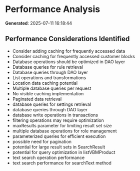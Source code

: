 # Performance Analysis

**Generated**: 2025-07-11 16:18:44

## Performance Considerations Identified

- Consider adding caching for frequently accessed data
- Consider caching for frequently accessed customer blocks
- Database operations should be optimized in DAO layer
- Database queries for rule retrieval
- Database queries through DAO layer
- List operations and transformations
- Location data caching potential
- Multiple database queries per request
- No visible caching implementation
- Paginated data retrieval
- database queries for settings retrieval
- database queries through DAO layer
- database write operations in transactions
- filtering operations may require optimization
- maxResults parameter for limiting result set size
- multiple database operations for role management
- parameterized queries for efficient execution
- possible need for pagination
- potential for large result sets in SearchResult
- potential for query optimization in listVBMProduct
- text search operation performance
- text search performance for searchText method


